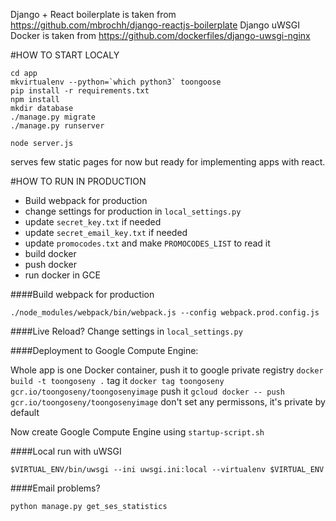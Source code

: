 Django + React boilerplate is taken from https://github.com/mbrochh/django-reactjs-boilerplate
Django uWSGI Docker is taken from https://github.com/dockerfiles/django-uwsgi-nginx


#HOW TO START LOCALY

```
cd app
mkvirtualenv --python=`which python3` toongoose
pip install -r requirements.txt
npm install
mkdir database
./manage.py migrate
./manage.py runserver
```

```
node server.js
```

serves few static pages for now
but ready for implementing apps with react.

#HOW TO RUN IN PRODUCTION
- Build webpack for production
- change settings for production in `local_settings.py`
- update `secret_key.txt` if needed
- update `secret_email_key.txt` if needed
- update `promocodes.txt` and make `PROMOCODES_LIST` to read it
- build docker
- push docker
- run docker in GCE

####Build webpack for production
```
./node_modules/webpack/bin/webpack.js --config webpack.prod.config.js
```

####Live Reload? 
Change settings in `local_settings.py`

####Deployment to Google Compute Engine:

Whole app is one Docker container, push it to google private registry
`docker build -t toongoseny .`
tag it
`docker tag toongoseny gcr.io/toongoseny/toongosenyimage`
push it
`gcloud docker -- push gcr.io/toongoseny/toongosenyimage`
don't set any permissons, it's private by default

Now create  Google Compute Engine using `startup-script.sh`


####Local run with uWSGI
```
$VIRTUAL_ENV/bin/uwsgi --ini uwsgi.ini:local --virtualenv $VIRTUAL_ENV
```


####Email problems?
```
python manage.py get_ses_statistics
```

